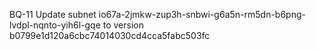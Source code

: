 BQ-11 Update subnet io67a-2jmkw-zup3h-snbwi-g6a5n-rm5dn-b6png-lvdpl-nqnto-yih6l-gqe to version b0799e1d120a6cbc74014030cd4cca5fabc503fc
